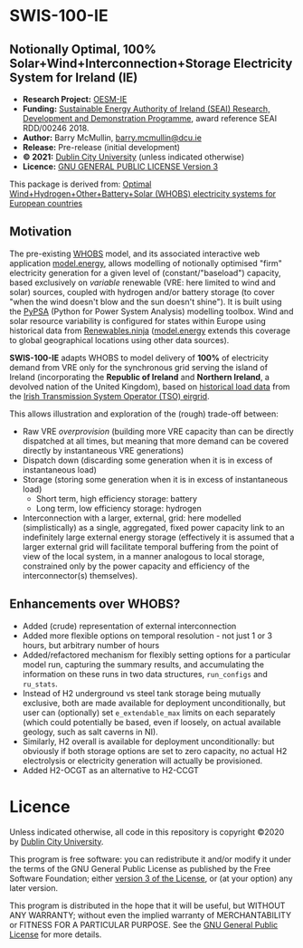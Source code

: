 # SWIS-100-IE
## Notionally Optimal, 100% Solar+Wind+Interconnection+Storage Electricity System for Ireland (IE)

- **Research Project:**
  [OESM-IE](http://ecrn.eeng.dcu.ie/projects/oesm-ie)
- **Funding:** [Sustainable Energy Authority of Ireland (SEAI)
  Research, Development and Demonstration
  Programme](https://www.seai.ie/grants/research-funding/research-development-and-demonstration-fund/),
  award reference SEAI RDD/00246 2018.
- **Author:** Barry McMullin, barry.mcmullin@dcu.ie
- **Release:** Pre-release (initial development)
- **© 2021:** [Dublin City University](http://www.dcu.ie/) (unless indicated otherwise)
- **Licence:** [GNU GENERAL PUBLIC LICENSE Version 3](https://www.gnu.org/licenses/gpl-3.0.en.html)

This package is derived from: [Optimal
Wind+Hydrogen+Other+Battery+Solar (WHOBS) electricity systems for
European countries](https://github.com/PyPSA/WHOBS)


## Motivation

The pre-existing [WHOBS](https://github.com/PyPSA/WHOBS) model,
and its associated interactive web application
[model.energy](https://model.energy/), allows modelling of
notionally optimised "firm" electricity generation for a given
level of (constant/"baseload") capacity, based exclusively on
*variable* renewable (VRE: here limited to wind and solar)
sources, coupled with hydrogen and/or battery storage (to cover
"when the wind doesn't blow and the sun doesn't shine"). It is
built using the [PyPSA](https://github.com/PyPSA/PyPSA) (Python
for Power System Analysis) modelling toolbox.  Wind and solar
resource variability is configured for states within Europe using
historical data from
[Renewables.ninja](https://www.renewables.ninja/)
([model.energy](https://model.energy/) extends this coverage to
global geographical locations using other data sources).

**SWIS-100-IE** adapts WHOBS to model delivery of **100%** of
electricity demand from VRE only for the synchronous grid serving
the island of Ireland (incorporating the **Republic of
Ireland** and **Northern Ireland**, a devolved nation of the
United Kingdom), based on [historical load
data](http://www.eirgridgroup.com/how-the-grid-works/renewables/)
from the [Irish Transmission System Operator (TSO)
eirgrid](http://www.eirgridgroup.com/).

This allows illustration and exploration of the (rough) trade-off between:

- Raw VRE *overprovision* (building more VRE capacity than can be
  directly dispatched at all times, but meaning that more demand
  can be covered directly by instantaneous VRE generations)
- Dispatch down (discarding some generation when it is in excess
  of instantaneous load)
- Storage (storing some generation when it is in excess of
  instantaneous load)
    - Short term, high efficiency storage: battery
    - Long term, low efficiency storage: hydrogen
- Interconnection with a larger, external, grid: here modelled
  (simplistically) as a single, aggregated, fixed power capacity
  link to an indefinitely large external energy storage
  (effectively it is assumed that a larger external grid will
  facilitate temporal buffering from the point of view of the
  local system, in a manner analogous to local storage,
  constrained only by the power capacity and efficiency of the
  interconnector(s) themselves).

## Enhancements over WHOBS?

+ Added (crude) representation of external interconnection
+ Added more flexible options on temporal resolution - not just 1
  or 3 hours, but arbitrary number of hours
+ Added/refactored mechanism for flexibly setting options for a
  particular model run, capturing the summary results, and
  accumulating the information on these runs in two data
  structures, `run_configs` and `ru_stats`.
+ Instead of H2 underground vs steel tank storage being mutually
  exclusive, both are made available for deployment
  unconditionally, but user can (optionally) set
  `e_extendable_max` limits on each separately (which could
  potentially be based, even if loosely, on actual available
  geology, such as salt caverns in NI).
+ Similarly, H2 overall is available for deployment
  unconditionally: but obviously if both storage options are set
  to zero capacity, no actual H2 electrolysis or electricity
  generation will actually be provisioned.
+ Added H2-OCGT as an alternative to H2-CCGT

# Licence

Unless indicated otherwise, all code in this repository is
copyright ©2020 by [Dublin City University](http://www.dcu.ie/).

This program is free software: you can redistribute it and/or
modify it under the terms of the GNU General Public License as
published by the Free Software Foundation; either [version 3 of
the License](LICENSE.txt), or (at your option) any later version.

This program is distributed in the hope that it will be useful,
but WITHOUT ANY WARRANTY; without even the implied warranty of
MERCHANTABILITY or FITNESS FOR A PARTICULAR PURPOSE.  See the
[GNU General Public License](LICENSE.txt) for more details.




